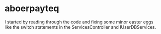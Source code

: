 # aboerpayteq
I started by reading through the code and fixing some minor easter eggs like the switch statements in the ServicesController and IUserDBServices. 
